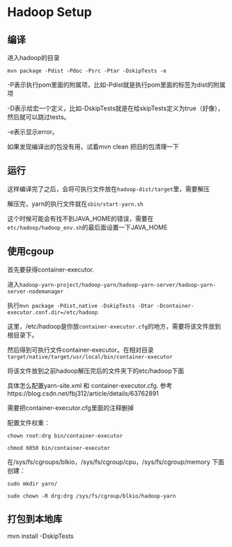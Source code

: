 # Hadoop Setup

## 编译

进入hadoop的目录

`mvn package -Pdist -Pdoc -Psrc -Ptar -DskipTests -e`

-P表示执行pom里面的附属项，比如-Pdist就是执行pom里面的标签为dist的附属项

-D表示给宏一个定义，比如-DskipTests就是在给skipTests定义为true（好像），然后就可以跳过tests。

-e表示显示error。



如果发现编译出的包没有用，试着mvn clean 把旧的包清理一下



## 运行

这样编译完了之后，会将可执行文件放在`hadoop-dist/target`里，需要解压

解压完，yarn的执行文件就在`sbin/start-yarn.sh`

这个时候可能会有找不到JAVA_HOME的错误，需要在`etc/hadoop/hadoop_env.sh`的最后面设置一下JAVA_HOME



## 使用cgoup

首先要获得container-executor.

进入`hadoop-yarn-project/hadoop-yarn/hadoop-yarn-server/hadoop-yarn-server-nodemanager`

执行`mvn package -Pdist,native -DskipTests -Dtar -Dcontainer-executor.conf.dir=/etc/hadoop`

这里，/etc/hadoop是你放`container-executor.cfg`的地方，需要将该文件放到根目录下。

然后得到可执行文件container-executor。在相对目录`target/native/target/usr/local/bin/container-executor`

将该文件放到之前hadoop解压完后的文件夹下的etc/hadoop下面

具体怎么配置yarn-site.xml 和 container-executor.cfg. 参考https://blog.csdn.net/fbj312/article/details/63762891

需要把container-executor.cfg里面的注释删掉

配置文件权重：

`chown root:drg bin/container-executor`

`chmod 6050 bin/container-executor`



在/sys/fs/cgroups/blkio，/sys/fs/cgroup/cpu，/sys/fs/cgroup/memory 下面创建：

`sudo mkdir yarn/`

`sudo chown -R drg:drg /sys/fs/cgroup/blkio/hadoop-yarn `



## 打包到本地库

mvn install -DskipTests